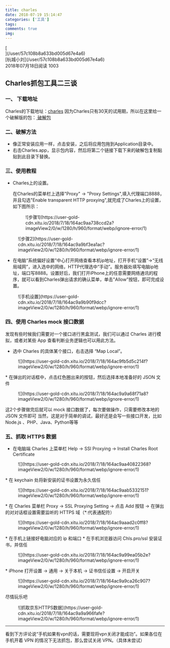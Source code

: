 ```yaml
---
title: charles
date: 2018-07-19 15:14:47
categories: ['工具']
tags:       
comments: true    
img:             
---
```

<article data-v-13f76525="" itemscope="itemscope" itemtype="http://schema.org/Article" class="article" data-v-3f216172=""><meta itemprop="url" content="https://juejin.im/post/5b4f005ae51d45191c7e534a"><meta itemprop="headline" content="Charles抓包工具二三谈"><meta itemprop="keywords" content="Node.js,Java,百度,Charles"><meta itemprop="datePublished" content="2018-07-18T09:03:51.151Z"><meta itemprop="image" content="https://user-gold-cdn.xitu.io/2018/7/18/164aca09d3137b4e?w=900&amp;h=700&amp;f=png&amp;s=273867"><div itemprop="author" itemscope="itemscope" itemtype="http://schema.org/Person"><meta itemprop="name" content="杭城小刘"><meta itemprop="url" content="https://juejin.im/user/57c108b8a633bd005d67e4a6"></div><div itemprop="publisher" itemscope="itemscope" itemtype="http://schema.org/Organization"><meta itemprop="name" content="掘金"><div itemprop="logo" itemscope="itemscope" itemtype="https://schema.org/ImageObject"><meta itemprop="url" content="https://b-gold-cdn.xitu.io/icon/icon-white-180.png"><meta itemprop="width" content="180"><meta itemprop="height" content="180"></div></div><div data-v-13f76525="" class="author-info-block">[<div data-v-b2db8566="" data-v-1b9df826="" data-v-13f76525="" data-src="https://user-gold-cdn.xitu.io/2018/6/13/163f9d3d25f8b421?imageView2/1/w/100/h/100/q/85/format/webp/interlace/1" class="lazy avatar avatar loaded" title="" style="background-image: url(&quot;https://user-gold-cdn.xitu.io/2018/6/13/163f9d3d25f8b421?imageView2/1/w/100/h/100/q/85/format/webp/interlace/1&quot;);"></div>](/user/57c108b8a633bd005d67e4a6)<div data-v-13f76525="" class="author-info-box">[杭城小刘](/user/57c108b8a633bd005d67e4a6)<div data-v-13f76525="" class="meta-box"><time data-v-13f76525="" datetime="2018-07-18T09:03:51.151Z" title="Wed Jul 18 2018 17:03:51 GMT+0800 (中国标准时间)" class="time">2018年07月18日</time><span data-v-13f76525="" class="views-count">阅读 1003</span><!----></div></div></div><div data-v-b2db8566="" data-v-009ea7bb="" data-v-13f76525="" data-src="https://user-gold-cdn.xitu.io/2018/7/18/164aca09d3137b4e?imageView2/1/w/1304/h/734/q/85/format/webp/interlace/1" class="lazy thumb article-hero loaded" style="background-image: url(&quot;https://user-gold-cdn.xitu.io/2018/7/18/164aca09d3137b4e?imageView2/1/w/1304/h/734/q/85/format/webp/interlace/1&quot;); background-size: cover;"></div>

# Charles抓包工具二三谈
<div data-v-13f76525="" itemprop="articleBody" class="article-content">

### 一、 下载地址

Charles的下载地址：[charles](https://link.juejin.im?target=https%3A%2F%2Fpan.baidu.com%2Fs%2F1fkeKeIz1Yvz2HRFjk3P-0g)
因为Charles只有30天的试用期，所以在这里给一个破解版的包：[
破解包](https://link.juejin.im?target=https%3A%2F%2Fpan.baidu.com%2Fs%2F1QqSiEwMGIFrxwyKYg_6Kdw)

### 二、破解方法

*   像正常安装应用一样，点击安装，之后将应用包拖到Application目录中。
*   右击Charles.app，显示包内容，然后将第二个链接下载下来的破解包复制黏贴到此目录下替换。

### 三、使用教程

*   Charles上的设置。

    在Charles的菜单栏上选择"Proxy" -&gt; "Proxy Settings",填入代理端口8888，并且勾选"Enable transparent HTTP proxying",就完成了Charles上的设置，如下图所示：

    <figure>![步骤1](https://user-gold-cdn.xitu.io/2018/7/18/164ac9aa738ccd2a?imageView2/0/w/1280/h/960/format/webp/ignore-error/1)<figcaption></figcaption></figure>
<figure>![步骤2](https://user-gold-cdn.xitu.io/2018/7/18/164ac9a9bf3ea1ac?imageView2/0/w/1280/h/960/format/webp/ignore-error/1)<figcaption></figcaption></figure>

*   在电脑“系统偏好设置”中心打开网络查看本机ip地址，打开手机“设置”-&gt;“无线局域网”，进入选中的网络，HTTP代理选中“手动”。服务器处填写电脑ip地址，端口写8888。设置好后，我们打开iPhone上的任意需要网络通讯的程序，就可以看到Charles弹出请求的确认菜单，单击"Allow"按钮，即可完成设置。
<figure>![手机设置](https://user-gold-cdn.xitu.io/2018/7/18/164ac9a9b90f9dcc?imageView2/0/w/1280/h/960/format/webp/ignore-error/1)<figcaption></figcaption></figure>

### 四、使用 Charles mock 接口数据

发现有些时候我们需要对一个接口进行黑盒测试，我们可以通过 Charles 进行模拟，或者对某些 App 查看判断业务逻辑也可以用此方法。

*   选中 Charles 的具体某个接口，右击选择 “Map Local”。
<figure>![](https://user-gold-cdn.xitu.io/2018/7/18/164ac9fb5d5c214f?imageView2/0/w/1280/h/960/format/webp/ignore-error/1)<figcaption></figcaption></figure>
*   在弹出的对话框中，点击红色圈出来的按钮，然后选择本地准备好的 JSON 文件
<figure>![](https://user-gold-cdn.xitu.io/2018/7/18/164ac9a9a68f71a8?imageView2/0/w/1280/h/960/format/webp/ignore-error/1)<figcaption></figcaption></figure>
这2个步骤做完后就可以 mock 接口数据了，每次要做操作，只需要修改本地的 JSON 文件即可
当然，这是对于简单的调试，最好还是会写一些接口开发，比如 Node.js 、PHP、Java、Python等等

### 五、抓取 HTTPS 数据

*   在电脑端 Charles 上菜单栏 Help -&gt; SSl Proxying -&gt; Install Charles Root Certificate
<figure>![](https://user-gold-cdn.xitu.io/2018/7/18/164ac9aa40822368?imageView2/0/w/1280/h/960/format/webp/ignore-error/1)<figcaption></figcaption></figure>
*   在 keychain 处将新安装的证书设置为永久信任
<figure>![](https://user-gold-cdn.xitu.io/2018/7/18/164ac9aab5332151?imageView2/0/w/1280/h/960/format/webp/ignore-error/1)<figcaption></figcaption></figure>
*   在 Charles 菜单栏 Proxy -&gt; SSL Proxying Setting -&gt; 点击 Add 按钮 -&gt; 在弹出的对对话框设置需要监听的 HTTPS 域（*:代表通配符）
<figure>![](https://user-gold-cdn.xitu.io/2018/7/18/164ac9aaad2c0ff8?imageView2/0/w/1280/h/960/format/webp/ignore-error/1)<figcaption></figcaption></figure>
*   在手机上链接好电脑对应的 ip 和端口
*   在手机浏览器访问 Chls.pro/ssl 安装证书，并信任
<figure>![](https://user-gold-cdn.xitu.io/2018/7/18/164ac9a99ea05b2e?imageView2/0/w/1280/h/960/format/webp/ignore-error/1)<figcaption></figcaption></figure>
*   iPhone 打开设置 -&gt; 通用 -&gt; 关于本机 -&gt; 证书信任设置 -&gt; 开启开关
<figure>![](https://user-gold-cdn.xitu.io/2018/7/18/164ac9a9ca26c907?imageView2/0/w/1280/h/960/format/webp/ignore-error/1)<figcaption></figcaption></figure>
尽情玩乐吧
<figure>![抓取京东HTTPS数据](https://user-gold-cdn.xitu.io/2018/7/18/164ac9a9a966fafe?imageView2/0/w/1280/h/960/format/webp/ignore-error/1)<figcaption></figcaption></figure>

* * *

看到下方评论说“手机如果有vpn的话，需要现将vpn关闭才能成功”。如果各位在手机开着 VPN 的情况下无法抓包，那么尝试关闭 VPN。（具体未尝试）

</div></article>